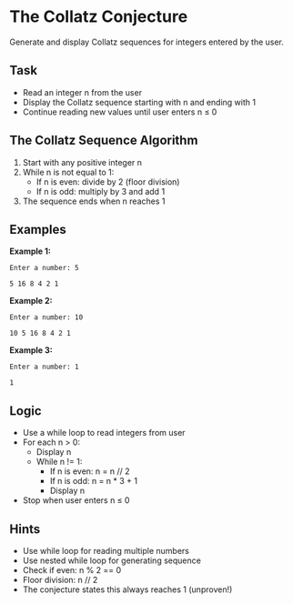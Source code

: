 # The Collatz Conjecture

Generate and display Collatz sequences for integers entered by the user.

## Task
- Read an integer n from the user
- Display the Collatz sequence starting with n and ending with 1
- Continue reading new values until user enters n ≤ 0

## The Collatz Sequence Algorithm
1. Start with any positive integer n
2. While n is not equal to 1:
   - If n is even: divide by 2 (floor division)
   - If n is odd: multiply by 3 and add 1
3. The sequence ends when n reaches 1

## Examples
**Example 1:**
```
Enter a number: 5
```
```
5 16 8 4 2 1
```

**Example 2:**
```
Enter a number: 10
```
```
10 5 16 8 4 2 1
```

**Example 3:**
```
Enter a number: 1
```
```
1
```

## Logic
- Use a while loop to read integers from user
- For each n > 0:
  - Display n
  - While n != 1:
    - If n is even: n = n // 2
    - If n is odd: n = n * 3 + 1
    - Display n
- Stop when user enters n ≤ 0

## Hints
- Use while loop for reading multiple numbers
- Use nested while loop for generating sequence
- Check if even: n % 2 == 0
- Floor division: n // 2
- The conjecture states this always reaches 1 (unproven!)
